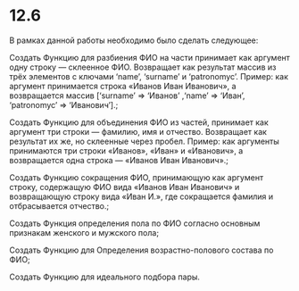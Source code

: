 # 12.6

В рамках данной работы необходимо было сделать следующее:

Создать Функцию для разбиения ФИО на части принимает как аргумент одну строку — склеенное ФИО. Возвращает как результат массив из трёх элементов с ключами ‘name’, ‘surname’ и ‘patronomyc’. Пример: как аргумент принимается строка «Иванов Иван Иванович», а возвращается массив [‘surname’ => ‘Иванов’ ,‘name’ => ‘Иван’, ‘patronomyc’ => ‘Иванович’].;

Создать Функцию для объединения ФИО из частей, принимает как аргумент три строки — фамилию, имя и отчество. Возвращает как результат их же, но склеенные через пробел. Пример: как аргументы принимаются три строки «Иванов», «Иван» и «Иванович», а возвращается одна строка — «Иванов Иван Иванович».;

Создать Функцию сокращения ФИО, принимающую как аргумент строку, содержащую ФИО вида «Иванов Иван Иванович» и возвращающую строку вида «Иван И.», где сокращается фамилия и отбрасывается отчество.;

Создать Функция определения пола по ФИО согласно основным признакам женского и мужского пола;

Создать Функцию для Определения возрастно-полового состава по ФИО;

Создать Функцию для идеального подбора пары.
